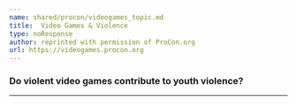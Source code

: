 ```yaml
---
name: shared/procon/videogames_topic.md
title:  Video Games & Violence 
type: noResponse
author: reprinted with permission of ProCon.org
url: https://videogames.procon.org 
---
```


###  Do violent video games contribute to youth violence?

---

